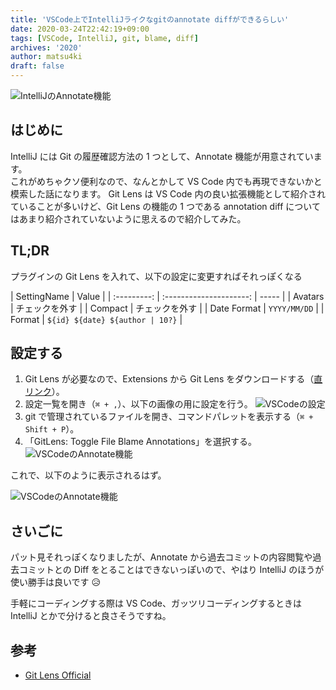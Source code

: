 ```yaml
---
title: 'VSCode上でIntelliJライクなgitのannotate diffができるらしい'
date: 2020-03-24T22:42:19+09:00
tags: [VSCode, IntelliJ, git, blame, diff]
archives: '2020'
author: matsu4ki
draft: false
---
```


![IntelliJのAnnotate機能](/resources/vscode/try-to-hard-to-display-intellij-like-annotate-diff/annotate-diff.png)

## はじめに

IntelliJ には Git の履歴確認方法の 1 つとして、Annotate 機能が用意されています。  
これがめちゃクソ便利なので、なんとかして VS Code 内でも再現できないかと模索した話になります。
Git Lens は VS Code 内の良い拡張機能として紹介されていることが多いけど、Git Lens の機能の 1 つである annotation diff についてはあまり紹介されていないように思えるので紹介してみた。

## TL;DR

プラグインの Git Lens を入れて、以下の設定に変更すればそれっぽくなる

| SettingName |          Value          |
| :---------: | :---------------------: | ----- |
|   Avatars   |     チェックを外す      |
|   Compact   |     チェックを外す      |
| Date Format |      `YYYY/MM/DD`       |
|   Format    | `${id} ${date} ${author | 10?}` |

## 設定する

1. Git Lens が必要なので、Extensions から Git Lens をダウンロードする（[直リンク](vscode:extension/eamodio.gitlens)）。
1. 設定一覧を開き（`⌘ + ,`）、以下の画像の用に設定を行う。
   ![VSCodeの設定](/resources/vscode/try-to-hard-to-display-intellij-like-annotate-diff/vscode-settings.png)
1. git で管理されているファイルを開き、コマンドパレットを表示する（`⌘ + Shift + P`）。
1. 「GitLens: Toggle File Blame Annotations」を選択する。
   ![VSCodeのAnnotate機能](/resources/vscode/try-to-hard-to-display-intellij-like-annotate-diff/annotate-command-palette.png)

これで、以下のように表示されるはず。

![VSCodeのAnnotate機能](/resources/vscode/try-to-hard-to-display-intellij-like-annotate-diff/vscode-annotate.png)

## さいごに

パット見それっぽくなりましたが、Annotate から過去コミットの内容閲覧や過去コミットとの Diff をとることはできないっぽいので、やはり IntelliJ のほうが使い勝手は良いです 😥

手軽にコーディングする際は VS Code、ガッツリコーディングするときは IntelliJ とかで分けると良さそうですね。

## 参考

- [Git Lens Official](https://gitlens.amod.io/)
